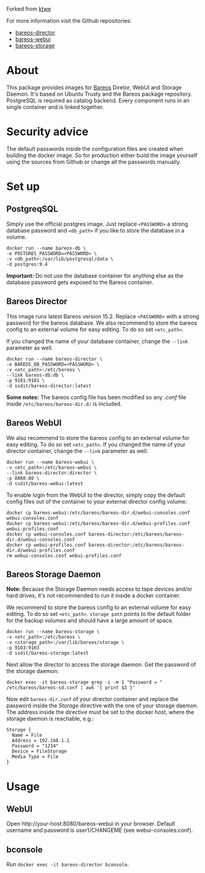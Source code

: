Forked from [ktwe](https://github.com/ktwe/docker-bareos-director)

For more information visit the Github repositories:
* [bareos-director](https://github.com/ssd-adventist/docker-bareos-director)
* [bareos-webui](https://github.com/ssd-adventist/docker-bareos-webui)
* [bareos-storage](https://github.com/ssd-adventist/docker-bareos-storage)

# About
This package provides images for [Bareos](http://www.bareos.org) Diretor, WebUI and Storage Daemon. It's based on Ubuntu Trusty and the Bareos package repository. PostgreSQL is required as catalog backend. Every component runs in an single container and is linked together.

# Security advice
The default passwords inside the configuration files are created when building the docker image. So for production either build the image yourself using the sources from Github or change all the passwords manually. 

# Set up
## PostgreqSQL
Simply use the official postgres image. Just replace `<PASSWORD>` a strong database password and `<db_path>` if you like to store the database in a volume.

```
docker run --name bareos-db \
-e POSTGRES_PASSWORD=<PASSWORD> \
-v <db_path>:/var/lib/postgresql/data \
-d postgres:9.4
```

**Important:** Do not use the database container for anything else as the database password gets exposed to the Bareos container.

## Bareos Director
This image runs latest Bareos version 15.2. Replace `<PASSWORD>` with a strong password for the bareos database. We also recommend to store the bareos config to an external volume for easy editing. To do so set `<etc_path>`.

If you changed the name of your database container, change the `--link` parameter as well.

```
docker run --name bareos-director \
-e BAREOS_DB_PASSWORD=<PASSWORD> \
-v <etc_path>:/etc/bareos \
--link bareos-db:db \
-p 9101:9101 \
-d ssdit/bareos-director:latest
```

**Some notes:** The bareos config file has been modified so any _.conf_ file inside `/etc/bareos/bareos-dir.d/` is included.

## Bareos WebUI
We also recommend to store the bareos config to an external volume for easy editing. To do so set `<etc_path>`. If you changed the name of your director container, change the `--link` parameter as well.

```
docker run --name bareos-webui \
-v <etc_path>:/etc/bareos-webui \
--link bareos-director:director \
-p 8080:80 \
-d ssdit/bareos-webui:latest
```

To enable login from the WebUI to the director, simply copy the default config files out of the container to your external director config volume:

```
docker cp bareos-webui:/etc/bareos/bareos-dir.d/webui-consoles.conf webui-consoles.conf
docker cp bareos-webui:/etc/bareos/bareos-dir.d/webui-profiles.conf webui-profiles.conf
docker cp webui-consoles.conf bareos-director:/etc/bareos/bareos-dir.d/webui-consoles.conf
docker cp webui-profiles.conf bareos-director:/etc/bareos/bareos-dir.d/webui-profiles.conf
rm webui-consoles.conf webui-profiles.conf
```

## Bareos Storage Daemon
**Note:** Because the Storage Daemon needs access to tape devices and/or hard drives, it's not recommended to run it inside a docker container.

We recommend to store the bareos config to an external volume for easy editing. To do so set `<etc_path>`. `storage path` points to the default folder for the backup volumes and should have a large amount of space.

```
docker run --name bareos-storage \
-v <etc_path>:/etc/bareos \
-v <storage_path>:/var/lib/bareos/storage \
-p 9103:9103
-d ssdit/bareos-storage:latest
```

Next allow the director to access the storage daemon. Get the password of the storage daemon:
```
docker exec -it bareos-storage grep -i -m 1 "Password = " /etc/bareos/bareos-sd.conf | awk '{ print $3 }'
```

Now edit `bareos-dir.conf` of your director container and replace the password inside the *Storage* directive with the one of your storage daemon. The address inside the directive must be set to the docker host, where the storage daemon is reachable, e.g.:

```
Storage {
  Name = File
  Address = 192.168.1.1
  Password = "1234"
  Device = FileStorage
  Media Type = File
}
```

# Usage
## WebUI
Open http://your-host:8080/bareos-webui in your browser. Default username and password is user1/CHANGEME (see webui-consoles.conf).

## bconsole
Run `docker exec -it bareos-director bconsole`.

